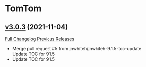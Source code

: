# TomTom

## [v3.0.3](https://github.com/jnwhiteh/TomTom/tree/v3.0.3) (2021-11-04)
[Full Changelog](https://github.com/jnwhiteh/TomTom/compare/v3.0.2...v3.0.3) [Previous Releases](https://github.com/jnwhiteh/TomTom/releases)

- Merge pull request #5 from jnwhiteh/jnwhiteh-9.1.5-toc-update  
    Update TOC for 9.1.5  
- Update TOC for 9.1.5  